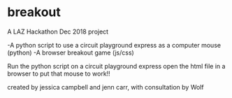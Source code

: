# breakout


A LAZ Hackathon Dec 2018 project

-A python script to use a circuit playground express as a computer mouse (python)
-A browser breakout game (js/css)

Run the python script on a circuit playground express
open the html file in a browser to put that mouse to work!!

created by jessica campbell and jenn carr, with consultation by Wolf
